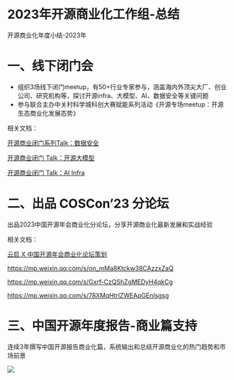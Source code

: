 # 2023年开源商业化工作组-总结

开源商业化年度小结-2023年

# 一、线下闭门会

- 组织3场线下闭门meetup，有50+行业专家参与，涵盖海内外顶尖大厂、创业公司、研究机构等，探讨开源infra、大模型、AI、数据安全等关键问题
- 参与联合主办中关村科学城科创大赛赋能系列活动《开源专场meetup：开源生态商业化发展态势》

相关文档：

[开源商业闭门系列Talk：数据安全][1]

[开源商业闭门 Talk：开源大模型][2]

[开源商业闭门 Talk：AI Infra][3]

# 二、出品 COSCon’23 分论坛

出品2023中国开源年会商业化分论坛，分享开源商业化最新发展和实战经验

相关文档：

[云启 X 中国开源年会商业化论坛策划][4]

https://mp.weixin.qq.com/s/on_mMa8Ktckw38CAzzxZaQ

https://mp.weixin.qq.com/s/Gxrf-CzQShZgMEDyH4qkCg

https://mp.weixin.qq.com/s/78XMqHtrlZWEApGEnIsgsg

# 三、中国开源年度报告-商业篇支持

连续3年撰写中国开源报告商业化篇，系统输出和总结开源商业化的热门趋势和市场前景

![](https://kaiyuanshe.cn/api/lark/file/WxthbEAfMovz2ox5ScUcrnx8nnd)

[1]: https://s3tlxskbq3.feishu.cn/docx/JW8sdq0VMo07O5x8mV0ckvrynsb
[2]: https://s3tlxskbq3.feishu.cn/docx/CY3Yd4gRGoFwB4x6SRDcIa9Jnig
[3]: https://s3tlxskbq3.feishu.cn/docx/BVEGdlJXMo3Z2VxrGduc9njfnAe
[4]: https://s3tlxskbq3.feishu.cn/docx/SmTcd06vtoa0uDx3rtjciBK9nYe
